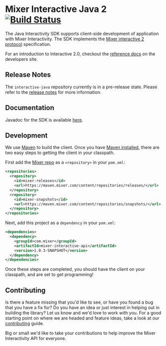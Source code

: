 # Mixer Interactive Java 2 [![Build Status](https://travis-ci.org/mixer/interactive-java.svg?branch=master)](https://travis-ci.org/mixer/interactive-java)

The Java Interactivity SDK supports client-side development of application with Mixer Interactivity. The SDK implements the [Mixer interactive 2 protocol](https://dev.mixer.com/reference/interactive/protocol/protocol.pdf) specification. 

For an introduction to Interactive 2.0, checkout the [reference docs](https://dev.mixer.com/reference/interactive/index.html) on the developers site.

## Release Notes

The `interactive-java` repository currently is in a pre-release state. Please refer to the [release notes](https://github.com/mixer/interactive-java/releases) for more information.

## Documentation

Javadoc for the SDK is available [here](https://mixer.github.io/interactive-java/).

## Development

We use [Maven](http://maven.apache.org/) to build the client.  Once you have [Maven installed](http://maven.apache.org/guides/getting-started/maven-in-five-minutes.html), there are two easy steps to getting the
client in your classpath.

First add the [Mixer repo](https://maven.mixer.com) as a `<repository>` in your `pom.xml`:

```xml
<repositories>
  <repository>
    <id>mixer-releases</id>
    <url>https://maven.mixer.com/content/repositories/releases/</url>
  </repository>
  <repository>
    <id>mixer-snapshots</id>
    <url>https://maven.mixer.com/content/repositories/snapshots/</url>
  </repository>
</repositories>
```

Next, add this project as a `dependency` in your `pom.xml`:

```xml
<dependencies>
  <dependency>
    <groupId>com.mixer</groupId>
    <artifactId>mixer-interactive-api</artifactId>
    <version>1.0.3-SNAPSHOT</version>
  </dependency>
</dependencies>
```

Once these steps are completed, you should have the client on your classpath, and are set to get programming!

## Contributing

Is there a feature missing that you'd like to see, or have you found a bug that you have a fix for? Do you have an idea or just interest in helping out in building the library? Let us know and we'd love to work with you. For a good starting point on where we are headed and feature ideas, take a look at our [contributing](CONTRIBUTING.md) guide.

Big or small we'd like to take your contributions to help improve the Mixer Interactivity API for everyone.
